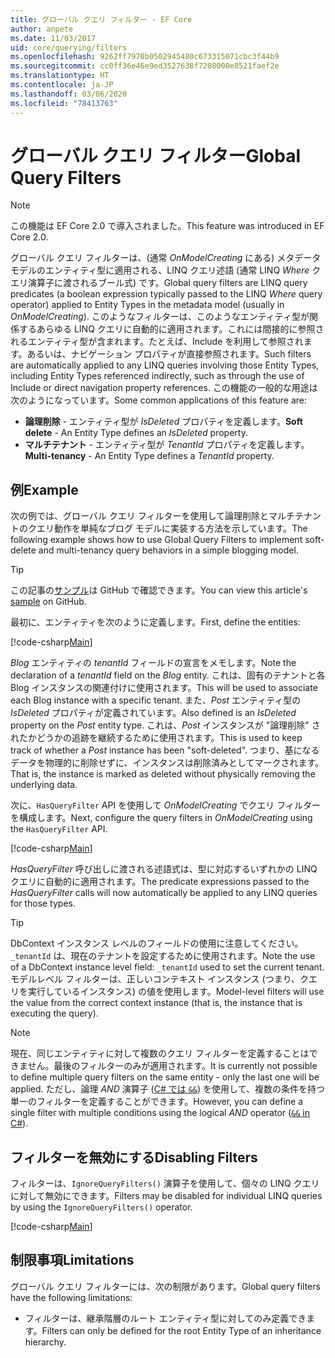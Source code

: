```yaml
---
title: グローバル クエリ フィルター - EF Core
author: anpete
ms.date: 11/03/2017
uid: core/querying/filters
ms.openlocfilehash: 9262ff7970b0502945480c673315071cbc3f44b9
ms.sourcegitcommit: cc0ff36e46e9ed3527638f7208000e8521faef2e
ms.translationtype: HT
ms.contentlocale: ja-JP
ms.lasthandoff: 03/06/2020
ms.locfileid: "78413763"
---
```

# <a name="global-query-filters"></a><span data-ttu-id="339ff-102">グローバル クエリ フィルター</span><span class="sxs-lookup"><span data-stu-id="339ff-102">Global Query Filters</span></span>

> [!NOTE]
> <span data-ttu-id="339ff-103">この機能は EF Core 2.0 で導入されました。</span><span class="sxs-lookup"><span data-stu-id="339ff-103">This feature was introduced in EF Core 2.0.</span></span>

<span data-ttu-id="339ff-104">グローバル クエリ フィルターは、(通常 *OnModelCreating* にある) メタデータ モデルのエンティティ型に適用される、LINQ クエリ述語 (通常 LINQ *Where* クエリ演算子に渡されるブール式) です。</span><span class="sxs-lookup"><span data-stu-id="339ff-104">Global query filters are LINQ query predicates (a boolean expression typically passed to the LINQ *Where* query operator) applied to Entity Types in the metadata model (usually in *OnModelCreating*).</span></span> <span data-ttu-id="339ff-105">このようなフィルターは、このようなエンティティ型が関係するあらゆる LINQ クエリに自動的に適用されます。これには間接的に参照されるエンティティ型が含まれます。たとえば、Include を利用して参照されます。あるいは、ナビゲーション プロパティが直接参照されます。</span><span class="sxs-lookup"><span data-stu-id="339ff-105">Such filters are automatically applied to any LINQ queries involving those Entity Types, including Entity Types referenced indirectly, such as through the use of Include or direct navigation property references.</span></span> <span data-ttu-id="339ff-106">この機能の一般的な用途は次のようになっています。</span><span class="sxs-lookup"><span data-stu-id="339ff-106">Some common applications of this feature are:</span></span>

* <span data-ttu-id="339ff-107">**論理削除** - エンティティ型が *IsDeleted* プロパティを定義します。</span><span class="sxs-lookup"><span data-stu-id="339ff-107">**Soft delete** - An Entity Type defines an *IsDeleted* property.</span></span>
* <span data-ttu-id="339ff-108">**マルチテナント** - エンティティ型が *TenantId* プロパティを定義します。</span><span class="sxs-lookup"><span data-stu-id="339ff-108">**Multi-tenancy** - An Entity Type defines a *TenantId* property.</span></span>

## <a name="example"></a><span data-ttu-id="339ff-109">例</span><span class="sxs-lookup"><span data-stu-id="339ff-109">Example</span></span>

<span data-ttu-id="339ff-110">次の例では、グローバル クエリ フィルターを使用して論理削除とマルチテナントのクエリ動作を単純なブログ モデルに実装する方法を示しています。</span><span class="sxs-lookup"><span data-stu-id="339ff-110">The following example shows how to use Global Query Filters to implement soft-delete and multi-tenancy query behaviors in a simple blogging model.</span></span>

> [!TIP]
> <span data-ttu-id="339ff-111">この記事の[サンプル](https://github.com/dotnet/EntityFramework.Docs/tree/master/samples/core/QueryFilters)は GitHub で確認できます。</span><span class="sxs-lookup"><span data-stu-id="339ff-111">You can view this article's [sample](https://github.com/dotnet/EntityFramework.Docs/tree/master/samples/core/QueryFilters) on GitHub.</span></span>

<span data-ttu-id="339ff-112">最初に、エンティティを次のように定義します。</span><span class="sxs-lookup"><span data-stu-id="339ff-112">First, define the entities:</span></span>

[!code-csharp[Main](../../../samples/core/QueryFilters/Program.cs#Entities)]

<span data-ttu-id="339ff-113">_Blog_ エンティティの _tenantId_ フィールドの宣言をメモします。</span><span class="sxs-lookup"><span data-stu-id="339ff-113">Note the declaration of a _tenantId_ field on the _Blog_ entity.</span></span> <span data-ttu-id="339ff-114">これは、固有のテナントと各 Blog インスタンスの関連付けに使用されます。</span><span class="sxs-lookup"><span data-stu-id="339ff-114">This will be used to associate each Blog instance with a specific tenant.</span></span> <span data-ttu-id="339ff-115">また、_Post_ エンティティ型の _IsDeleted_ プロパティが定義されています。</span><span class="sxs-lookup"><span data-stu-id="339ff-115">Also defined is an _IsDeleted_ property on the _Post_ entity type.</span></span> <span data-ttu-id="339ff-116">これは、_Post_ インスタンスが "論理削除" されたかどうかの追跡を継続するために使用されます。</span><span class="sxs-lookup"><span data-stu-id="339ff-116">This is used to keep track of whether a _Post_ instance has been "soft-deleted".</span></span> <span data-ttu-id="339ff-117">つまり、基になるデータを物理的に削除せずに、インスタンスは削除済みとしてマークされます。</span><span class="sxs-lookup"><span data-stu-id="339ff-117">That is, the instance is marked as deleted without physically removing the underlying data.</span></span>

<span data-ttu-id="339ff-118">次に、`HasQueryFilter` API を使用して _OnModelCreating_ でクエリ フィルターを構成します。</span><span class="sxs-lookup"><span data-stu-id="339ff-118">Next, configure the query filters in _OnModelCreating_ using the `HasQueryFilter` API.</span></span>

[!code-csharp[Main](../../../samples/core/QueryFilters/Program.cs#Configuration)]

<span data-ttu-id="339ff-119">_HasQueryFilter_ 呼び出しに渡される述語式は、型に対応するいずれかの LINQ クエリに自動的に適用されます。</span><span class="sxs-lookup"><span data-stu-id="339ff-119">The predicate expressions passed to the _HasQueryFilter_ calls will now automatically be applied to any LINQ queries for those types.</span></span>

> [!TIP]
> <span data-ttu-id="339ff-120">DbContext インスタンス レベルのフィールドの使用に注意してください。`_tenantId` は、現在のテナントを設定するために使用されます。</span><span class="sxs-lookup"><span data-stu-id="339ff-120">Note the use of a DbContext instance level field: `_tenantId` used to set the current tenant.</span></span> <span data-ttu-id="339ff-121">モデルレベル フィルターは、正しいコンテキスト インスタンス (つまり、クエリを実行しているインスタンス) の値を使用します。</span><span class="sxs-lookup"><span data-stu-id="339ff-121">Model-level filters will use the value from the correct context instance (that is, the instance that is executing the query).</span></span>

> [!NOTE]
> <span data-ttu-id="339ff-122">現在、同じエンティティに対して複数のクエリ フィルターを定義することはできません。最後のフィルターのみが適用されます。</span><span class="sxs-lookup"><span data-stu-id="339ff-122">It is currently not possible to define multiple query filters on the same entity - only the last one will be applied.</span></span> <span data-ttu-id="339ff-123">ただし、論理 _AND_ 演算子 ([C# では `&&`](https://docs.microsoft.com/dotnet/csharp/language-reference/operators/boolean-logical-operators#conditional-logical-and-operator-)) を使用して、複数の条件を持つ単一のフィルターを定義することができます。</span><span class="sxs-lookup"><span data-stu-id="339ff-123">However, you can define a single filter with multiple conditions using the logical _AND_ operator ([`&&` in C#](https://docs.microsoft.com/dotnet/csharp/language-reference/operators/boolean-logical-operators#conditional-logical-and-operator-)).</span></span>

## <a name="disabling-filters"></a><span data-ttu-id="339ff-124">フィルターを無効にする</span><span class="sxs-lookup"><span data-stu-id="339ff-124">Disabling Filters</span></span>

<span data-ttu-id="339ff-125">フィルターは、`IgnoreQueryFilters()` 演算子を使用して、個々の LINQ クエリに対して無効にできます。</span><span class="sxs-lookup"><span data-stu-id="339ff-125">Filters may be disabled for individual LINQ queries by using the `IgnoreQueryFilters()` operator.</span></span>

[!code-csharp[Main](../../../samples/core/QueryFilters/Program.cs#IgnoreFilters)]

## <a name="limitations"></a><span data-ttu-id="339ff-126">制限事項</span><span class="sxs-lookup"><span data-stu-id="339ff-126">Limitations</span></span>

<span data-ttu-id="339ff-127">グローバル クエリ フィルターには、次の制限があります。</span><span class="sxs-lookup"><span data-stu-id="339ff-127">Global query filters have the following limitations:</span></span>

* <span data-ttu-id="339ff-128">フィルターは、継承階層のルート エンティティ型に対してのみ定義できます。</span><span class="sxs-lookup"><span data-stu-id="339ff-128">Filters can only be defined for the root Entity Type of an inheritance hierarchy.</span></span>
